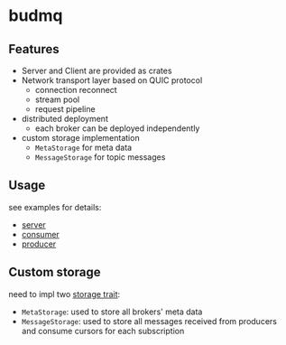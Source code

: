 # budmq

## Features

* Server and Client are provided as crates
* Network transport layer based on QUIC protocol
  * connection reconnect
  * stream pool
  * request pipeline
* distributed deployment
  * each broker can be deployed independently
* custom storage implementation
  * `MetaStorage` for meta data
  * `MessageStorage` for topic messages

## Usage

see examples for details:
* [server](./server/examples/server.rs)
* [consumer](./client/examples/consumer.rs)
* [producer](./client/examples/producer.rs)

## Custom storage

need to impl two [storage trait](./common/src/storage.rs):

* `MetaStorage`: used to store all brokers' meta data
* `MessageStorage`: used to store all messages received from producers and consume cursors for each subscription
